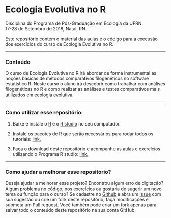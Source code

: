 # Ecologia Evolutiva no R

Disciplina do Programa de Pós-Graduação em Ecologia da UFRN.  
17-28 de Setembro de 2018, Natal, RN.  

Este repositório contém o material das aulas e o código para a execusão dos exercícios do curso de Ecologia Evolutiva no R.  

-----------------------------------------
### Conteúdo

O curso de Ecologia Evolutiva no R irá abordar de forma instrumental as noções básicas de
métodos comparativos filogenéticos no software estatístico R. Neste curso o aluno irá descobrir como trabalhar com análises filogenéticas no R e como realizar as análises e testes comparativos mais utilizados em ecologia evolutiva.

--------------------------------------------------------------------------------

### Como utilizar esse repositório:

1. Baixe e instale o [R](https://www.r-project.org/) e o [R studio](https://www.rstudio.com/products/rstudio/download/#download) no seu computador.

2. Instale os pacotes de R que serão necessários para rodar todos os tutoriais:  [link.](https://github.com/paternogbc/Ecologia-Evolutiva/blob/master/R/1_pacotes_necessarios.R)

3. Faça o download deste repositório e acompanhe as aulas e exercícios utilizando o Programa R studio: [link.](https://github.com/paternogbc/Ecologia-Evolutiva/archive/master.zip)

--------------------------------------------------------------------------------

### Como ajudar a melhorar esse repositório?
Deseja ajudar a melhorar esse projeto? Encontrou algum erro de digitação? Algum problema no código, nos exercícios ou gostaria de sugerir um novo tema ou função para o curso? Se cadastre no [Github](https://github.com/) e abra um [issue](https://github.com/paternogbc/Ecologia-Evolutiva/issues/new) com sua sugestão ou crie um fork deste repositório, faça modificações e submeta um Pull request. Você também pode criar um fork apenas para salvar todo o conteúdo deste repositório na sua conta GitHub.

